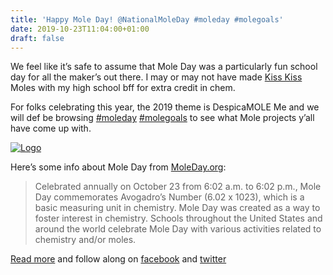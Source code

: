 ```yaml
---
title: 'Happy Mole Day! @NationalMoleDay #moleday #molegoals'
date: 2019-10-23T11:04:00+01:00
draft: false
---
```


We feel like it’s safe to assume that Mole Day was a particularly fun school day for all the maker’s out there. I may or may not have made [Kiss Kiss](https://www.youtube.com/watch?v=6URB0WoZUI8) Moles with my high school bff for extra credit in chem.

For folks celebrating this year, the 2019 theme is DespicaMOLE Me and we will def be browsing [#moleday](https://twitter.com/search?q=%23moleday&src=hashtag_click) [#molegoals](https://twitter.com/search?q=%23molegoals&src=hashtag_click) to see what Mole projects y’all have come up with.

[![Logo](https://cdn-blog.adafruit.com/uploads/2019/10/logo.png "logo.png")](http://www.moleday.org)

Here’s some info about Mole Day from [MoleDay.org](http://www.moleday.org):

> Celebrated annually on October 23 from 6:02 a.m. to 6:02 p.m., Mole Day commemorates Avogadro’s Number (6.02 x 1023), which is a basic measuring unit in chemistry. Mole Day was created as a way to foster interest in chemistry. Schools throughout the United States and around the world celebrate Mole Day with various activities related to chemistry and/or moles.

[Read more](http://www.moleday.org) and follow along on [facebook](https://www.facebook.com/National-Mole-Day-Foundation-Inc-164057303653100/) and [twitter](https://twitter.com/nationalmoleday)